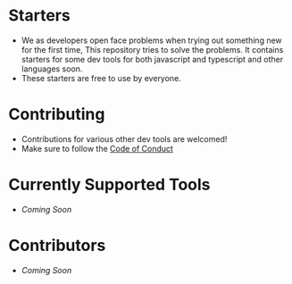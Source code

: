 # Starters
- We as developers open face problems when trying out something new for the first time, This repository tries to solve the problems. It contains starters for some dev tools for both javascript and typescript and other languages soon.
- These starters are free to use by everyone.

# Contributing 
- Contributions for various other dev tools are welcomed!
- Make sure to follow the [Code of Conduct]()

# Currently Supported Tools
- *Coming Soon*

# Contributors 
- *Coming Soon*
